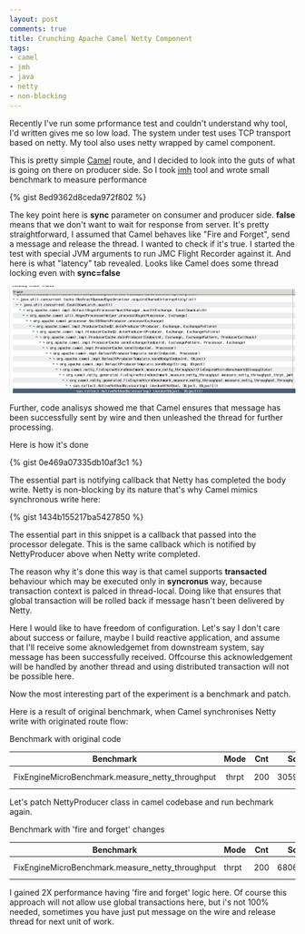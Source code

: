 ```yaml
---
layout: post
comments: true
title: Crunching Apache Camel Netty Component
tags:
- camel
- jmh
- java
- netty
- non-blocking
---
```

Recently I've run some prformance test and couldn't understand why tool, I'd written gives me so low load. The system under test uses TCP transport based on netty. My tool also uses netty wrapped by camel component.

This is pretty simple [Camel](http://camel.apache.org/) route, and I decided to look into the guts of what is going on there on producer side. So I took [jmh]( http://openjdk.java.net/projects/code-tools/jmh/) tool and wrote small benchmark to measure performance


{% gist 8ed9362d8ceda972f802 %}

The key point here is **sync** parameter on consumer and producer side. **false** means that we don't want to wait for response from server. It's pretty straightforward, I assumed that Camel behaves like "Fire and Forget", send a message and release the thread. I wanted to check if it's true. I started the test with special JVM arguments to run JMC Flight Recorder against it. And here is what "latency" tab revealed. Looks like Camel does some thread locking even with **sync=false** 

![Stack](/assets/stack.png)

Further, code analisys showed me that Camel ensures that message has been successfully sent by wire and then unleashed the thread for further processing.

Here is how it's done

{% gist 0e469a07335db10af3c1 %}

The essential part is notifying callback that Netty has completed the body write. Netty is non-blocking by its nature that's why Camel mimics synchronous write here:

{% gist 1434b155217ba5427850 %}

The essential part in this snippet is a callback that passed into the processor delegate. This is the same callback which is notified by NettyProducer above when Netty write completed. 

The reason why it's done this way is that camel supports **transacted** behaviour which may be executed only in **syncronus** way, because transaction context is palced in thread-local. Doing like that ensures that global transaction will be rolled back if message hasn't been delivered by Netty. 

Here I would like to have freedom of configuration. Let's say I don't care about success or failure, maybe I build reactive application, and assume that I'll receive some aknowledgemet from downstream system, say message has been successfully received. Offcourse this acknowledgement will be handled by another thread and using distributed transaction will not be possible here. 

Now the most interesting part of the experiment is a benchmark and patch.

Here is a result of original benchmark, when Camel synchronises Netty write with originated route flow:

Benchmark with original code

|  Benchmark                                         |  Mode   |  Cnt   |     Score   |     Error   |  Units   |
| -------------------------------------------------- | :------: | ------ | ----------- | ----------- | -------- |
|  FixEngineMicroBenchmark.measure_netty_throughput  |  thrpt   |  200   |  30596.430  |  ± 368.647  |  ops/s   |


Let's patch NettyProducer class in camel codebase and run bechmark again.

Benchmark with 'fire and forget'  changes

|Benchmark    |                                      Mode |  Cnt  |    Score  |    Error |  Units |
| --- | --- | --- | --- | --- | --- |
| FixEngineMicroBenchmark.measure_netty_throughput | thrpt |  200 |  68066.654 |  ± 1471.666 |  ops/s |

I gained 2X performance having 'fire and forget' logic here. Of course this approach will not allow use global transactions here, but i's not 100% needed, sometimes you have just put message on the wire and release thread for next unit of work.

